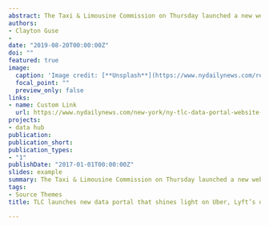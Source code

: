```yaml
---
abstract: The Taxi & Limousine Commission on Thursday launched a new website that provides unprecedented detail into where yellow cabs have lost riders in recent years, and where app-based companies like Uber and Lyft have filled in the gap.
authors:
- Clayton Guse
- 
date: "2019-08-20T00:00:00Z"
doi: ""
featured: true
image:
  caption: 'Image credit: [**Unsplash**](https://www.nydailynews.com/resizer/pO2Ypyza2vp84nC9hf5VOTPRjYs=/1400x0/top/arc-anglerfish-arc2-prod-tronc.s3.amazonaws.com/public/6LWXT6PQ35FSFJ4GKKDTLDMQSA.jpg)'
  focal_point: ""
  preview_only: false
links:
- name: Custom Link
  url: https://www.nydailynews.com/new-york/ny-tlc-data-portal-website-launch-20190822-urbglgza3nfopjzlk73zyhyklu-story.html
projects:
- data hub
publication:
publication_short: 
publication_types:
- "1"
publishDate: "2017-01-01T00:00:00Z"
slides: example
summary: The Taxi & Limousine Commission on Thursday launched a new website that provides unprecedented detail into where yellow cabs have lost riders in recent years.
tags:
- Source Themes
title: TLC launches new data portal that shines light on Uber, Lyft’s obliteration of NYC’s cab industry

---
```


